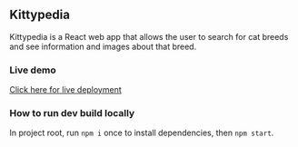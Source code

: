 ## Kittypedia

Kittypedia is a React web app that allows the user to search for cat breeds and see information and images about that breed.
### Live demo
[Click here for live deployment](https://kittypedia-qkfybyatae.now.sh)
### How to run dev build locally
In project root, run `npm i` once to install dependencies, then `npm start`.
